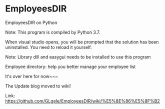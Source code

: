 ﻿# EmployeesDIR
EmployeesDIR on Python

Note: This program is compiled by Python 3.7.

When visual studio opens, you will be prompted that the solution has been uninstalled. You need to reload it yourself.

Note: Library dill and easygui needs to be installed to use this program

Employee directory: help you better manage your employee list

It's over here for now~~~

The Update blog moved to wiki!

Link: https://github.com/GLgele/EmployeesDIR/wiki/%E5%8E%86%E5%8F%B2
